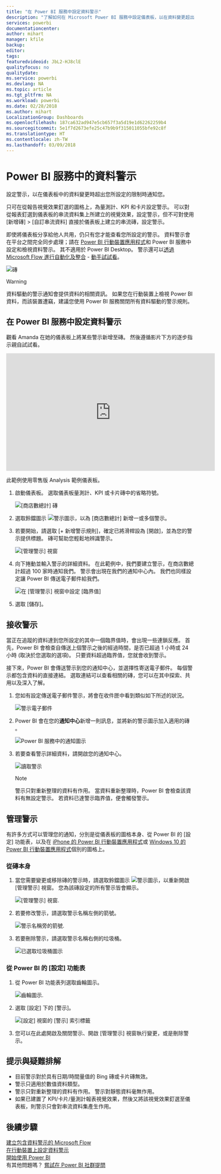 ```yaml
---
title: "在 Power BI 服務中設定資料警示"
description: "了解如何在 Microsoft Power BI 服務中設定儀表板，以在資料變更超出您所設定的限制時通知您。"
services: powerbi
documentationcenter: 
author: mihart
manager: kfile
backup: 
editor: 
tags: 
featuredvideoid: JbL2-HJ8clE
qualityfocus: no
qualitydate: 
ms.service: powerbi
ms.devlang: NA
ms.topic: article
ms.tgt_pltfrm: NA
ms.workload: powerbi
ms.date: 02/28/2018
ms.author: mihart
LocalizationGroup: Dashboards
ms.openlocfilehash: 187ca632ad947e5cb657f3a5d19e1d62262259b4
ms.sourcegitcommit: 5e1f7d2673efe25c47b9b9f315011055bfe92c8f
ms.translationtype: HT
ms.contentlocale: zh-TW
ms.lasthandoff: 03/09/2018
---
```

# <a name="data-alerts-in-power-bi-service"></a>Power BI 服務中的資料警示
設定警示，以在儀表板中的資料變更時超出您所設定的限制時通知您。 

只可在從報告視覺效果釘選的圖格上，為量測計、KPI 和卡片設定警示。 可以對從報表釘選到儀表板的串流資料集上所建立的視覺效果，設定警示，但不可對使用 [新增磚] >  [自訂串流資料] 直接於儀表板上建立的串流磚，設定警示。 

即使將儀表板分享給他人共用，仍只有您才能查看您所設定的警示。 資料警示會在平台之間完全同步處理；請在 [ Power BI 行動裝置應用程式](mobile-set-data-alerts-in-the-mobile-apps.md)和 Power BI 服務中設定和檢視資料警示。 其不適用於 Power BI Desktop。 警示還可以[透過 Microsoft Flow 進行自動化及整合](https://flow.microsoft.com) - [動手試試看](service-flow-integration.md)。

![磚](media/service-set-data-alerts/powerbi-alert-types-new.png)

> [!WARNING]
> 資料驅動的警示通知會提供資料的相關資訊。 如果您在行動裝置上檢視 Power BI 資料，而該裝置遭竊，建議您使用 Power BI 服務關閉所有資料驅動的警示規則。
> 
> 

## <a name="set-data-alerts-in-power-bi-service"></a>在 Power BI 服務中設定資料警示
觀看 Amanda 在她的儀表板上將某些警示新增至磚。 然後遵循影片下方的逐步指示親自試試看。

<iframe width="560" height="315" src="https://www.youtube.com/embed/JbL2-HJ8clE" frameborder="0" allowfullscreen></iframe>

此範例使用零售版 Analysis 範例儀表板。

1. 啟動儀表板。 選取儀表板量測計、KPI 或卡片磚中的省略符號。
   
   ![[商店數總計] 磚](media/service-set-data-alerts/powerbi-card.png)
2. 選取鈴鐺圖示 ![警示圖示](media/service-set-data-alerts/power-bi-bell-icon.png)，以為 [商店數總計] 新增一或多個警示。
   
1. 若要開始，請選取 [+ 新增警示規則]，確定已將滑桿設為 [開啟]，並為您的警示提供標題。 磚可幫助您輕鬆地辨識警示。
   
   ![[管理警示] 視窗](media/service-set-data-alerts/powerbi-alert-title.png)
4. 向下捲動並輸入警示的詳細資料。  在此範例中，我們要建立警示，在商店數總計超過 100 家時通知我們。 警示會出現在我們的通知中心內。 我們也同樣設定讓 Power BI 傳送電子郵件給我們。
   
   ![在 [管理警示] 視窗中設定 [臨界值]](media/service-set-data-alerts/power-bi-set-alert-details.png)
5. 選取 [儲存]。

## <a name="receiving-alerts"></a>接收警示
當正在追蹤的資料達到您所設定的其中一個臨界值時，會出現一些連鎖反應。 首先，Power BI 會檢查自傳送上個警示之後的經過時間，是否已超過 1 小時或 24 小時 (取決於您選取的選項)。 只要資料超過臨界值，您就會收到警示。

接下來，Power BI 會傳送警示到您的通知中心，並選擇性寄送電子郵件。 每個警示都包含資料的直接連結。 選取連結可以查看相關的磚，您可以在其中探索、共用以及深入了解。  

1. 您如有設定傳送電子郵件警示，將會在收件匣中看到類似如下所述的狀況。
   
   ![警示電子郵件](media/service-set-data-alerts/powerbi-alerts-email.png)
2. Power BI 會在您的**通知中心**新增一則訊息，並將新的警示圖示加入適用的磚 。
   
   ![Power BI 服務中的通知圖示](media/service-set-data-alerts/powerbi-alert-notifications.png)
3. 若要查看警示詳細資料，請開啟您的通知中心。
   
    ![讀取警示](media/service-set-data-alerts/powerbi-alert-notfication.png)
   
   > [!NOTE]
   > 警示只對重新整理的資料有作用。 當資料重新整理時，Power BI 會檢查該資料有無設定警示。 若資料已達警示臨界值，便會觸發警示。
   > 
   > 

## <a name="managing-alerts"></a>管理警示
有許多方式可以管理您的通知，分別是從儀表板的圖格本身、從 Power BI 的 [設定] 功能表，以及在 [iPhone 的 Power BI 行動裝置應用程式](mobile-set-data-alerts-in-the-mobile-apps.md)或 [Windows 10 的 Power BI 行動裝置應用程式](mobile-set-data-alerts-in-the-mobile-apps.md)個別的圖格上。

### <a name="from-the-tile-itself"></a>從磚本身
1. 當您需要變更或移除磚的警示時，請選取鈴鐺圖示 ![警示圖示](media/service-set-data-alerts/power-bi-bell-icon.png)，以重新開啟 [管理警示] 視窗。 您為該磚設定的所有警示皆會顯示。
   
    ![[管理警示] 視窗](media/service-set-data-alerts/powerbi-see-alerts.png).
2. 若要修改警示，請選取警示名稱左側的箭號。
   
    ![警示名稱旁的箭號](media/service-set-data-alerts/powerbi-see-alerts-arrow.png).
3. 若要刪除警示，請選取警示名稱右側的垃圾桶。
   
      ![已選取垃圾桶圖示](media/service-set-data-alerts/powerbi-see-alerts-delete.png)

### <a name="from-the-power-bi-settings-menu"></a>從 Power BI 的 [設定] 功能表
1. 從 Power BI 功能表列選取齒輪圖示。
   
    ![齒輪圖示](media/service-set-data-alerts/powerbi-gear-icon.png).
2. 選取 [設定] 下的 [警示]。
   
    ![[設定] 視窗的 [警示] 索引標籤](media/service-set-data-alerts/powerbi-alert-settings.png)
3. 您可以在此處開啟及關閉警示、開啟 [管理警示] 視窗執行變更，或是刪除警示。

## <a name="tips-and-troubleshooting"></a>提示與疑難排解
* 目前警示對於具有日期/時間量值的 Bing 磚或卡片磚無效。
* 警示只適用於數值資料類型。
* 警示只對重新整理的資料有作用。 警示對靜態資料毫無作用。
* 如果已建置了 KPI/卡片/量測計報表視覺效果，然後又將該視覺效果釘選至儀表板，則警示只會對串流資料集產生作用。

## <a name="next-steps"></a>後續步驟
[建立包含資料警示的 Microsoft Flow](service-flow-integration.md)    
[在行動裝置上設定資料警示](mobile-set-data-alerts-in-the-mobile-apps.md)    
[開始使用 Power BI](service-get-started.md)    
有其他問題嗎？ [嘗試在 Power BI 社群提問](http://community.powerbi.com/)

